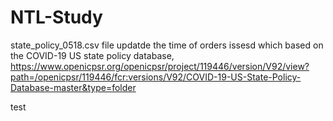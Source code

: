 # NTL-Study
state_policy_0518.csv file updatde the time of orders issesd which based on the COVID-19 US state policy database, https://www.openicpsr.org/openicpsr/project/119446/version/V92/view?path=/openicpsr/119446/fcr:versions/V92/COVID-19-US-State-Policy-Database-master&type=folder


test
